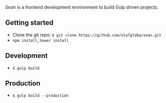 *Sean* is a frontend development environment to build Gulp driven projects.

## Getting started

* Clone the git repo: `$ git clone https://github.com/olafgleba/sean.git`
* `npm install`, `bower install`

## Development

* `$ gulp build`

## Production

* `$ gulp build --production`
